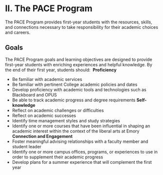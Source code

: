 # II. The PACE Program
The PACE Program provides first-year students with the resources, skills, and connections necessary to take responsibility for their academic choices and careers.  
## Goals
The PACE Program goals and learning objectives are designed to provide first-year students with enriching experiences and helpful knowledge. 
By the end of their first year, students should:
 **Proficiency**
- Be familiar with academic services
- Be familiar with pertinent College academic policies and dates
- Develop proficiency with academic tools and technologies such as Blackboard and OPUS
- Be able to track academic progress and degree requirements
**Self-knowledge**
- Reflect on academic challenges or difficulties
- Reflect on academic successes
- Identify time management styles and study strategies
- Identify one or more courses that have been influential in shaping an academic interest within the context of the liberal arts at Emory
**Connection and Engagement**
- Foster meaningful advising relationships with a faculty member and student leader
- Identify one or more campus offices, programs, or experiences to use in order to supplement their academic progress
- Develop plans for a summer experience that will complement the first year

